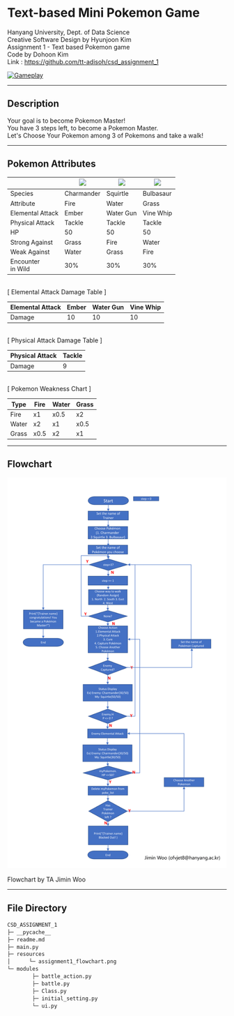 # Text-based Mini Pokemon Game

Hanyang University, Dept. of Data Science  
Creative Software Design by Hyunjoon Kim  
Assignment 1 - Text based Pokemon game  
Code by Dohoon Kim  
Link : https://github.com/tt-adisoh/csd_assignment_1

[![Gameplay](http://img.youtube.com/vi/XWx6ddQsZDw/0.jpg)](https://youtu.be/XWx6ddQsZDw)

---
## Description

Your goal is to become Pokemon Master!  
You have 3 steps left, to become a Pokemon Master.  
Let's Choose Your Pokemon among 3 of Pokemons and take a walk!

---
## Pokemon Attributes
||<img src='https://archives.bulbagarden.net/media/upload/thumb/7/73/004Charmander.png/500px-004Charmander.png' width=100>|<img src='https://archives.bulbagarden.net/media/upload/thumb/3/39/007Squirtle.png/500px-007Squirtle.png' width=100>|<img src='https://archives.bulbagarden.net/media/upload/thumb/2/21/001Bulbasaur.png/500px-001Bulbasaur.png' width=100>|
|---|---|---|---|
|Species|Charmander|Squirtle|Bulbasaur|
|Attribute|Fire|Water|Grass|
|Elemental Attack|Ember|Water Gun|Vine Whip|
|Physical Attack|Tackle|Tackle|Tackle|
|HP|50|50|50|
|Strong Against|Grass|Fire|Water|
|Weak Against|Water|Grass|Fire|
|Encounter<br>in Wild|30%|30%|30%

<br>
[ Elemental Attack Damage Table ]

|Elemental Attack|Ember|Water Gun|Vine Whip|
|-|-|-|-|
|Damage|10|10|10|

<br>
[ Physical Attack Damage Table ]

|Physical Attack|Tackle|
|-|-|
|Damage|9|

<br>
[ Pokemon Weakness Chart ]

|Type|Fire|Water|Grass|
|-|-|-|-|
|Fire|x1|x0.5|x2|
|Water|x2|x1|x0.5|
|Grass|x0.5|x2|x1|



---
## Flowchart  
![flowchart](./resources/assignment1_flowchart.png)

Flowchart by TA Jimin Woo

---
## File Directory

```bash
CSD_ASSIGNMENT_1
├─ __pycache__
├─ readme.md
├─ main.py
├─ resources
│      └─ assignment1_flowchart.png
└─ modules
        ├─ battle_action.py
        ├─ battle.py
        ├─ Class.py
        ├─ initial_setting.py
        └─ ui.py
``` 